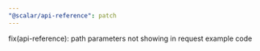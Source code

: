 ```yaml
---
"@scalar/api-reference": patch
---
```


fix(api-reference): path parameters not showing in request example code
